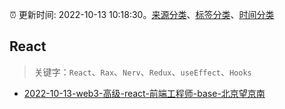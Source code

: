 :alarm_clock: 更新时间: 2022-10-13 10:18:30。[来源分类](../README.md)、[标签分类](../TAGS.md)、[时间分类](../TIMELINE.md)

## React


> 关键字：`React`、`Rax`、`Nerv`、`Redux`、`useEffect`、`Hooks`



- [2022-10-13-web3-高级-react-前端工程师-base-北京望京南](https://www.v2ex.com/t/886684) 